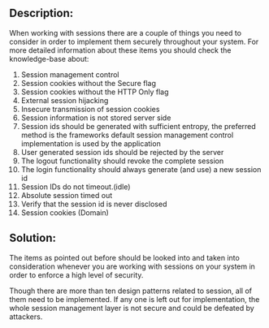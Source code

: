 ## Description:

When working with sessions there are a couple of things you need to consider in order to implement them securely throughout your system. For more detailed information about these items you should check the knowledge-base about:
1.	Session management control
2.	Session cookies without the Secure flag
3.	Session cookies without the HTTP Only flag
4.	External session hijacking
5.	Insecure transmission of session cookies
6.	Session information is not stored server side
7.	Session ids should be generated with sufficient entropy, the preferred method is the frameworks default session management control implementation is used by the application
8.	User generated session ids should be rejected by the server
9.	The logout functionality should revoke the complete session
10.	The login functionality should always generate (and use) a new session id
11.	Session IDs do not timeout.(idle)
12.	Absolute session timed out
13.	Verify that the session id is never disclosed
14.	Session cookies (Domain)

## Solution:

The items as pointed out before should be looked into and taken into consideration
whenever you are working with sessions on your system in order to enforce a
high level of security.

Though there are more than ten design patterns related to session, all of them need to be implemented. 
If any one is left out for implementation, the whole session management layer is not secure and could be defeated by attackers.
